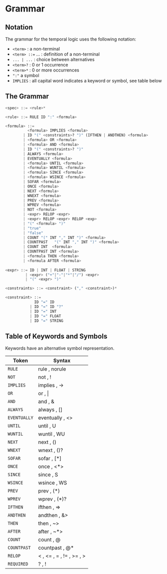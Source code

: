 
# Grammar

## Notation

The grammar for the temporal logic uses the following notation:

- `<term>` : a non-terminal
- `<term> ::=` ... : definition of a non-terminal
- `... | ...` : choice between alternatives 
- `<term>?` : 0 or 1 occurrence
- `<term>*` : 0 or more occurrences
- `":"` a symbol
- `IMPLIES` : all capital word indicates a keyword or symbol, see table below

## The Grammar

```python
<spec> ::= <rule>*

<rule> ::= RULE ID ":" <formula>

<formula> ::= 
          <formula> IMPLIES <formula>  
        | ID "(" <constraints>? ")" (IFTHEN | ANDTHEN) <formula>
        | <formula> OR <formula>
        | <formula> AND <formula> 
        | ID "(" <constraints>? ")" 
        | ALWAYS <formula>
        | EVENTUALLY <formula> 
        | <formula> UNTIL <formula>
        | <formula> WUNTIL <formula>
        | <formula> SINCE <formula>
        | <formula> WSINCE <formula>
        | SOFAR <formula> 
        | ONCE <formula>
        | NEXT <formula>
        | WNEXT <formula> 
        | PREV <formula>  
        | WPREV <formula>  
        | NOT <formula> 
        | <expr> RELOP <expr>
        | <expr> RELOP <expr> RELOP <exp>
        | "(" <formula> ")"
        | "true"
        | "false"
        | COUNT "(" INT "," INT ")" <formula>
        | COUNTPAST   "(" INT "," INT ")" <formula>
        | COUNT INT  <formula> 
        | COUNTPAST INT <formula>
        | <formula THEN <formula>
        | <formula AFTER <formula>
        
<expr> ::= ID | INT | FLOAT | STRING 
         | <expr> ("+"|"-"|"*"|"/") <expr> 
         | "(" <expr> ")"

<constraints> ::= <constraint> ("," <constraint>)*

<constraint> ::= 
             ID "=" ID
           | ID "=" ID "?" 
           | ID "=" INT 
           | ID "=" FLOAT
           | ID "=" STRING
```

## Table of Keywords and Symbols

Keywords have an alternative symbol representation.

| Token      | Syntax            |
|------------|-------------------|
|  `RULE`    | rule          , norule |
| `NOT`      | not           , ! |
| `IMPLIES`  | implies       , -> |
| `OR`       | or            , \| |
| `AND`      | and           , & |
| `ALWAYS`   | always        , [] |
| `EVENTUALLY` | eventually  , <>  |
| `UNTIL`    | until         , U |
| `WUNTIL`   | wuntil        , WU |
| `NEXT`     | next          , () |
| `WNEXT`    | wnext         , ()? |
| `SOFAR`    | sofar         , [*] |
| `ONCE`     | once          , <*> |
| `SINCE`    | since         , S |
| `WSINCE`   | wsince        , WS |
| `PREV`     | prev          , (*) |
| `WPREV`    | wprev         , (*)? |
| `IFTHEN`   | ifthen        , => |
| `ANDTHEN`  | andthen       , &> |
| `THEN`     | then          , ~> |
| `AFTER`    | after         , ~*> |
| `COUNT`    | count         , @ |
| `COUNTPAST` | countpast    , @* |
| `RELOP`    | <             , <= , = , != , >= , > |
| `REQUIRED` | ?             , ! |